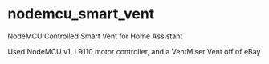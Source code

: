 # nodemcu_smart_vent
NodeMCU Controlled Smart Vent for Home Assistant


Used NodeMCU v1, L9110 motor controller, and a VentMiser Vent off of eBay
